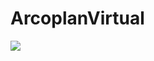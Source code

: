 # ArcoplanVirtual

<a href="https://zenhub.io"><img src="https://raw.githubusercontent.com/ZenHubIO/support/master/zenhub-badge.png"></a>
